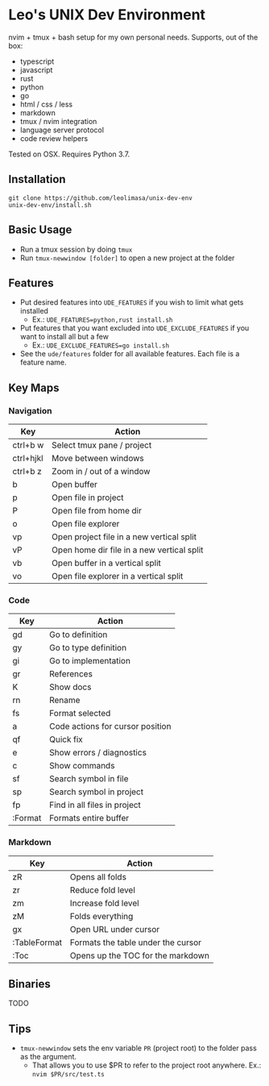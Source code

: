 # Leo's UNIX Dev Environment

nvim + tmux + bash setup for my own personal needs. Supports, out of the box:

* typescript
* javascript
* rust
* python
* go
* html / css / less
* markdown
* tmux / nvim integration
* language server protocol
* code review helpers

Tested on OSX. Requires Python 3.7.

## Installation

```
git clone https://github.com/leolimasa/unix-dev-env 
unix-dev-env/install.sh
```

## Basic Usage

* Run a tmux session by doing `tmux`
* Run `tmux-newwindow [folder]` to open a new project at the folder

## Features

* Put desired features into `UDE_FEATURES` if you wish to limit what gets installed
  * Ex.: `UDE_FEATURES=python,rust install.sh`
* Put features that you want excluded into `UDE_EXCLUDE_FEATURES` if you want to install all but a few
  * Ex.: `UDE_EXCLUDE_FEATURES=go install.sh`
* See the `ude/features` folder for all available features. Each file is a feature name.

## Key Maps

### Navigation

| Key        | Action                                     |
|------------|--------------------------------------------|
| ctrl+b w   | Select tmux pane / project                 |
| ctrl+hjkl  | Move between windows                       |
| ctrl+b z   | Zoom in / out of a window                  |
| <space> b  | Open buffer                                |
| <space> p  | Open file in project                       |
| <space> P  | Open file from home dir                    |
| <space> o  | Open file explorer                         |
| <space> vp | Open project file in a new vertical split  |
| <space> vP | Open home dir file in a new vertical split |
| <space> vb | Open buffer in a vertical split            |
| <space> vo | Open file explorer in a vertical split     |


### Code

| Key        | Action                           |
|------------|----------------------------------|
| gd         | Go to definition                 |
| gy         | Go to type definition            |
| gi         | Go to implementation             |
| gr         | References                       |
| K          | Show docs                        |
| <space> rn | Rename                           |
| <space> fs | Format selected                  |
| <space> a  | Code actions for cursor position |
| <space> qf | Quick fix                        |
| <space> e  | Show errors / diagnostics        |
| <space> c  | Show commands                    |
| <space> sf | Search symbol in file            |
| <space> sp | Search symbol in project         |
| <space> fp | Find in all files in project     |
| :Format    | Formats entire buffer            |

### Markdown

| Key          | Action                             |
|--------------|------------------------------------|
| zR           | Opens all folds                    |
| zr           | Reduce fold level                  |
| zm           | Increase fold level                |
| zM           | Folds everything                   |
| gx           | Open URL under cursor              |
| :TableFormat | Formats the table under the cursor |
| :Toc         | Opens up the TOC for the markdown


## Binaries

TODO

## Tips

* `tmux-newwindow` sets the env variable `PR` (project root) to the folder pass as the argument.
  * That allows you to use $PR to refer to the project root anywhere. Ex.: `nvim $PR/src/test.ts`

